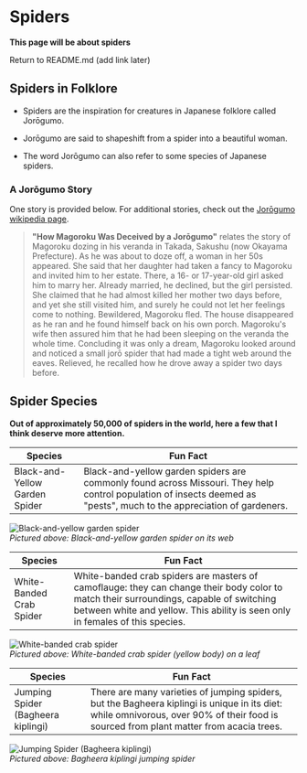 # Spiders

**This page will be about spiders**

Return to README.md (add link later)

## Spiders in Folklore

- Spiders are the inspiration for creatures in Japanese folklore called Jorōgumo.

- Jorōgumo are said to shapeshift from a spider into a beautiful woman. 

- The word Jorōgumo can also refer to some species of Japanese spiders.

### A Jorōgumo Story

One story is provided below. For additional stories, check out the [Jorōgumo wikipedia page](https://en.wikipedia.org/wiki/Jor%C5%8Dgumo).

>  **"How Magoroku Was Deceived by a Jorōgumo"** relates the story of Magoroku dozing in his veranda in Takada, Sakushu (now Okayama Prefecture). As he was about to doze off, a woman in her 50s appeared. She said that her daughter had taken a fancy to Magoroku and invited him to her estate. There, a 16- or 17-year-old girl asked him to marry her. Already married, he declined, but the girl persisted. She claimed that he had almost killed her mother two days before, and yet she still visited him, and surely he could not let her feelings come to nothing. Bewildered, Magoroku fled. The house disappeared as he ran and he found himself back on his own porch. Magoroku's wife then assured him that he had been sleeping on the veranda the whole time. Concluding it was only a dream, Magoroku looked around and noticed a small jorō spider that had made a tight web around the eaves. Relieved, he recalled how he drove away a spider two days before.

## Spider Species  

**Out of approximately 50,000 of spiders in the world, here a few that I think deserve more attention.**  

| Species | Fun Fact |
| ----------- | ----------- |
| Black-and-Yellow Garden Spider | Black-and-yellow garden spiders are commonly found across Missouri. They help control population of insects deemed as "pests", much to the appreciation of gardeners. |  

![Black-and-yellow garden spider](https://www.news-leader.com/gcdn/-mm-/f45fc47be5acc085aa35b8b5f464439f6cb634a9/c=0-114-2250-1385/local/-/media/2016/10/03/Springfield/Springfield/636110953238628120-Yellow-Garden-Spider-0273.jpg "Black-and-Yellow Garden Spider")  
*Pictured above: Black-and-yellow garden spider on its web*

| Species | Fun Fact |
| ----------- | ----------- |
| White-Banded Crab Spider | White-banded crab spiders are masters of camoflauge: they can change their body color to match their surroundings, capable of switching between white and yellow. This ability is seen only in females of this species. |  

![White-banded crab spider](https://pictureinsect.com/wiki-image/1080/153729128812511235.jpeg "White-Banded Crab Spider")  
*Pictured above: White-banded crab spider (yellow body) on a leaf*  

| Species | Fun Fact |
| ----------- | ----------- |
| Jumping Spider (Bagheera kiplingi) | There are many varieties of jumping spiders, but the Bagheera kiplingi is unique in its diet: while omnivorous, over 90% of their food is sourced from plant matter from acacia trees. |  

![Jumping Spider (Bagheera kiplingi)](https://waynemaddison.files.wordpress.com/2014/02/bagheerafemaleimgp9427.jpg "Jumping Spider (Bagheera kiplingi)")  
*Pictured above: Bagheera kiplingi jumping spider*